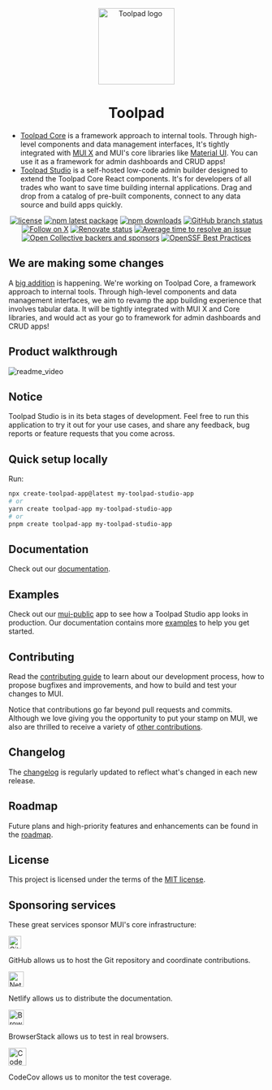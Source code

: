 <!-- markdownlint-disable-next-line -->
<p align="center">
  <a href="https://mui.com/toolpad/" rel="noopener" target="_blank"><img width="150" src="https://mui.com/static/branding/product-toolpad-light.svg" alt="Toolpad logo"></a>
</p>

<h1 align="center">Toolpad</h1>

- [Toolpad Core](https://mui.com/toolpad/core/introduction/) is a framework approach to internal tools. Through high-level components and data management interfaces, It's tightly integrated with [MUI X](http://github.com/mui/mui-x) and MUI's core libraries like [Material UI](http://github.com/mui/material-ui). You can use it as a framework for admin dashboards and CRUD apps!
- [Toolpad Studio](https://mui.com/toolpad/studio/getting-started/) is a self-hosted low-code admin builder designed to extend the Toolpad Core React components. It's for developers of all trades who want to save time building internal applications. Drag and drop from a catalog of pre-built components, connect to any data source and build apps quickly.

<div align="center">

[![license](https://img.shields.io/badge/license-MIT-blue.svg)](https://github.com/mui/material-ui/blob/HEAD/LICENSE)
[![npm latest package](https://img.shields.io/npm/v/@toolpad/core/latest.svg)](https://www.npmjs.com/package/@toolpad/core)
[![npm downloads](https://img.shields.io/npm/dm/@toolpad/core.svg)](https://www.npmjs.com/package/@toolpad/core)
[![GitHub branch status](https://img.shields.io/github/checks-status/mui/mui-toolpad/HEAD)](https://github.com/mui/mui-toolpad/commits/HEAD/)
[![Follow on X](https://img.shields.io/twitter/follow/Toolpad_.svg?label=follow+Toolpad)](https://x.com/Toolpad_)
[![Renovate status](https://img.shields.io/badge/renovate-enabled-brightgreen.svg)](https://github.com/mui/mui-toolpad/issues/8)
[![Average time to resolve an issue](https://isitmaintained.com/badge/resolution/mui/mui-toolpad.svg)](https://isitmaintained.com/project/mui/mui-toolpad 'Average time to resolve an issue')
[![Open Collective backers and sponsors](https://img.shields.io/opencollective/all/mui-org)](https://opencollective.com/mui-org)
[![OpenSSF Best Practices](https://www.bestpractices.dev/projects/6294/badge)](https://www.bestpractices.dev/projects/6294)

</div>

## We are making some changes

A [big addition](https://github.com/mui/mui-toolpad/discussions/3311) is happening. We're working on Toolpad Core, a framework approach to internal tools. Through high-level components and data management interfaces, we aim to revamp the app building experience that involves tabular data. It will be tightly integrated with MUI X and Core libraries, and would act as your go to framework for admin dashboards and CRUD apps!

## Product walkthrough

![readme_video](https://github.com/prakhargupta1/mui-toolpad/assets/92228082/efcab7c7-4f34-487c-8a62-e059b5e58bcc)

## Notice

Toolpad Studio is in its beta stages of development. Feel free to run this application to try it out for your use cases, and share any feedback, bug reports or feature requests that you come across.

## Quick setup locally

Run:

```bash
npx create-toolpad-app@latest my-toolpad-studio-app
# or
yarn create toolpad-app my-toolpad-studio-app
# or
pnpm create toolpad-app my-toolpad-studio-app
```

## Documentation

Check out our [documentation](https://mui.com/toolpad/studio/getting-started/).

## Examples

Check out our [mui-public](https://tools-public.onrender.com/prod/pages/OverviewPage) app to see how a Toolpad Studio app looks in production.
Our documentation contains more [examples](https://mui.com/toolpad/studio/examples/) to help you get started.

## Contributing

Read the [contributing guide](/CONTRIBUTING.md) to learn about our development process, how to propose bugfixes and improvements, and how to build and test your changes to MUI.

Notice that contributions go far beyond pull requests and commits.
Although we love giving you the opportunity to put your stamp on MUI, we also are thrilled to receive a variety of [other contributions](https://mui.com/getting-started/faq/#mui-is-awesome-how-can-i-support-the-project).

## Changelog

The [changelog](https://github.com/mui/mui-toolpad/releases) is regularly updated to reflect what's changed in each new release.

## Roadmap

Future plans and high-priority features and enhancements can be found in the [roadmap](https://mui.com/toolpad/studio/getting-started/roadmap/).

## License

This project is licensed under the terms of the [MIT license](/LICENSE).

## Sponsoring services

These great services sponsor MUI's core infrastructure:

[<img loading="lazy" alt="GitHub" src="https://github.githubassets.com/images/modules/logos_page/GitHub-Logo.png" height="25">](https://github.com/)

GitHub allows us to host the Git repository and coordinate contributions.

[<img loading="lazy" alt="Netlify" src="https://cdn.netlify.com/15ecf59b59c9d04b88097c6b5d2c7e8a7d1302d0/1b6d6/img/press/logos/full-logo-light.svg" height="30">](https://www.netlify.com/)

Netlify allows us to distribute the documentation.

[<img loading="lazy" alt="BrowserStack" src="https://www.browserstack.com/images/mail/browserstack-logo-footer.png" height="30">](https://www.browserstack.com/)

BrowserStack allows us to test in real browsers.

[<img loading="lazy" alt="CodeCov" src="https://github.com/codecov.png?size=70" width="35" height="35">](https://codecov.io/)

CodeCov allows us to monitor the test coverage.
